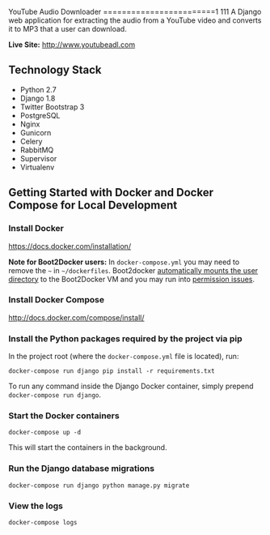 YouTube Audio Downloader
========================1
111
A Django web application for extracting the audio from a YouTube video and converts it to MP3 that a user can download.

**Live Site:** http://www.youtubeadl.com


Technology Stack
----------------

- Python 2.7
- Django 1.8
- Twitter Bootstrap 3
- PostgreSQL
- Nginx
- Gunicorn
- Celery
- RabbitMQ
- Supervisor
- Virtualenv


Getting Started with Docker and Docker Compose for Local Development
--------------------------------------------------------------------

### Install Docker

https://docs.docker.com/installation/

**Note for Boot2Docker users:** In `docker-compose.yml` you may need to remove the `~` in `~/dockerfiles`. Boot2docker [automatically mounts the user directory](https://github.com/boot2docker/boot2docker#virtualbox-guest-additions) to the Boot2Docker VM and you may run into [permission issues](https://github.com/boot2docker/boot2docker/issues/581).

### Install Docker Compose

http://docs.docker.com/compose/install/

### Install the Python packages required by the project via pip

In the project root (where the `docker-compose.yml` file is located), run:

```
docker-compose run django pip install -r requirements.txt
```

To run any command inside the Django Docker container, simply prepend `docker-compose run django`.

### Start the Docker containers

```
docker-compose up -d
```

This will start the containers in the background.

### Run the Django database migrations

```
docker-compose run django python manage.py migrate
```

### View the logs

```
docker-compose logs
```
